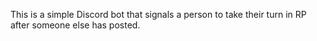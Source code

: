 This is a simple Discord bot that signals a person to take their turn in RP after someone else has posted.
